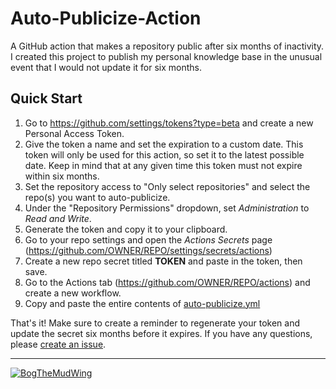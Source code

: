 # Auto-Publicize-Action
A GitHub action that makes a repository public after six months of inactivity. I created this project to publish my personal knowledge base in the unusual event that I would not update it for six months.

## Quick Start
1. Go to https://github.com/settings/tokens?type=beta and create a new Personal Access Token.
2. Give the token a name and set the expiration to a custom date. This token will only be used for this action, so set it to the latest possible date. Keep in mind that at any given time this token must not expire within six months.
3. Set the repository access to "Only select repositories" and select the repo(s) you want to auto-publicize.
4. Under the "Repository Permissions" dropdown, set _Administration_ to _Read and Write_.
5. Generate the token and copy it to your clipboard.
6. Go to your repo settings and open the _Actions Secrets_ page (https://github.com/OWNER/REPO/settings/secrets/actions)
7. Create a new repo secret titled **TOKEN** and paste in the token, then save.
8. Go to the Actions tab (https://github.com/OWNER/REPO/actions) and create a new workflow.
9. Copy and paste the entire contents of [auto-publicize.yml](auto-publicize.yml)

That's it! Make sure to create a reminder to regenerate your token and update the secret six months before it expires. If you have any questions, please [create an issue](https://github.com/Stonley890/Auto-Publicize-Action/issues/new).

---

[![BogTheMudWing](https://nextcloud.macver.org/apps/files_sharing/publicpreview/jyWLnm4i724mxXg?file=/&fileId=61792&x=3390&y=1906&a=true&etag=c43260166526abc326861afd5244df8e)](https://blog.macver.org/about-me)
